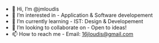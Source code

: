 - 👋 Hi, I’m @jmloudis
- 👀 I’m interested in - Application & Software developement
- 🌱 I’m currently learning - IST: Design & Developement
- 💞️ I’m looking to collaborate on - Open to ideas!
- 📫 How to reach me - Email: 16jloudis@gmail.com
    

<!---
jmloudis/jmloudis is a ✨ special ✨ repository because its `README.md` (this file) appears on your GitHub profile.
You can click the Preview link to take a look at your changes.
--->
